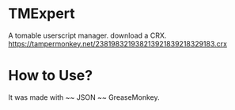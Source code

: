 # TMExpert

A tomable userscript manager. download a CRX.
https://tampermonkey.net/238198321938213921839218329183.crx

# How to Use?
It was made with ~~ JSON ~~ GreaseMonkey.
